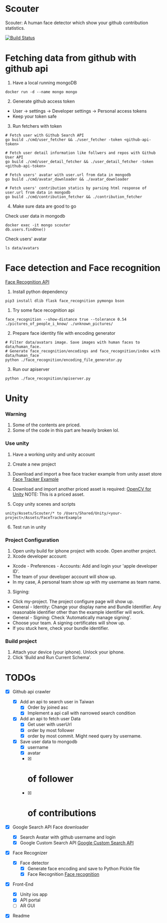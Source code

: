 Scouter
===

Scouter: A human face detector which show your github contribution statistics.

[![Build Status](https://travis-ci.org/chechiachang/scouter.svg?branch=master)](https://travis-ci.org/chechiachang/scouter)

# Fetching data from github with github api

1. Have a local running mongoDB

```
docker run -d --name mongo mongo
```

2. Generate github access token
  - User -> settings -> Developer settings -> Personal access tokens
  - Keep your token safe

3. Run fetchers with token

```
# Fetch user with Github Search API
go build ./cmd/user_fetcher && ./user_fetcher -token <github-api-token>

# Fetch user detail information like follwers and repos with Github User API
go build ./cmd/user_detail_fetcher && ./user_detail_fetcher -token <github-api-token>

# Fetch users' avatar with user.url from data in mongodb
go build ./cmd/avatar_downloader && ./avatar_downloader

# Fetch users' contribution statics by parsing html response of user.url from data in mongodb
go build ./cmd/contribution_fetcher && ./contribution_fetcher
```

4. Make sure data are good to go

Check user data in mongodb
```
docker exec -it mongo scouter
db.users.findOne()
```

Check users' avatar
```
ls data/avatars
```

# Face detection and Face recognition

[Face Recognition API](https://github.com/ageitgey/face_recognition)

1. Install python dependency
```
pip3 install dlib flask face_recognition pymongo bson
```

1. Try some face recognition api
```
face_recognition --show-distance true --tolerance 0.54 ./pictures_of_people_i_know/ ./unknown_pictures/
```

2. Prepare face identity file with encoding generator
```
# Filter data/avatars image. Save images with human faces to data/human_face.
# Generate face_recognition/encodings and face_recognition/index with data/human_face
python ./face_recognition/encoding_file_generator.py
```

3. Run our apiserver
```
python ./face_recognition/apiserver.py
```

# Unity

### Warning

1. Some of the contents are priced.
2. Some of the code in this part are heavily broken lol.

### Use unity

1. Have a working unity and unity account

2. Create a new project

3. Download and import a free face tracker example from unity asset store
[Face Tracker Example](https://assetstore.unity.com/packages/templates/tutorials/facetracker-example-35284)

4. Download and import another priced asset is required: 
[OpenCV for Unity](https://assetstore.unity.com/packages/tools/integration/opencv-for-unity-21088)
NOTE: This is a priced asset.

5. Copy unity scenes and scripts
```
unity/Assets/Scouter/* to /Users/Shared/Unity/<your-project>/Assets/FaceTrackerExample
```

6. Test run in unity

### Project Configuration

1. Open unity build for iphone project with xcode. Open another project.
2. Xcode developer account:
  - Xcode - Preferences - Accounts: Add and login your 'apple developer ID'. 
  - The team of your developer account will show up. 
  - In my case, A personal team show up with my username as team name.
3. Signing:
  - Click my-project. The project configure page will show up.
  - General - Identity: Change your display name and Bundle Identifier. Any reasonable identifier other than the example identifier will work.
  - General - Signing: Check 'Automatically manage signing'.
  - Choose your team. A signing certificates will show up.
  - If you stuck here, check your bundle identifier.

### Build project

1. Attach your device (your iphone). Unlock your iphone.
2. Click 'Build and Run Current Schema'.

# TODOs

- [x] Github api crawler
  - [x] Add an api to search user in Taiwan 
    - [x] Order by joined asc
    - [x] Implement a api call with narrowed search condition
  - [x] Add an api to fetch user Data
    - [x] Get user with userUrl
    - [x] order by most follower
    - [x] order by most commit. Might need query by username.
  - [x] Save user data to mongodb
    - [x] username
    - [x] avatar
    - [x] # of follower
    - [x] # of contributions
- [x] Google Search API Face downloader
  - [x] Search Avatar with github username and login
  - [x] Google Custom Search API
    [Google Custom Search API](https://developers.google.com/custom-search/docs/tutorial/introduction)
- [x] Face Recognizer
  - [x] Face detector
    - [x] Generate face encoding and save to Python Pickle file
    - [x] Face Recognition
      [Face recognition](https://github.com/ageitgey/face_recognition)
- [x] Front-End
  - [x] Unity ios app
  - [x] API portal
  - [ ] AR GUI
- [x] Readme


